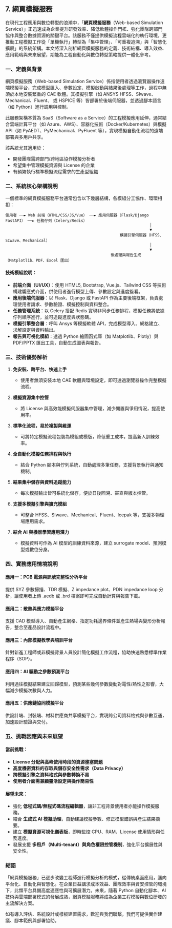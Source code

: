 ## 7. 網頁模擬服務


在現代工程應用與數位轉型的浪潮中，「**網頁模擬服務**（Web-based Simulation Service）」正迅速成為企業提升研發效率、降低軟體操作門檻、強化團隊跨部門協作與整合數據資源的關鍵平台。該服務不僅提供模擬流程雲端化的執行環境，更推動工程模擬工作從「單機執行」轉型為「集中管理」、「可重複追溯」與「智慧化擴展」的系統架構。本文將深入剖析網頁模擬服務的定義、技術結構、導入效益、應用範疇與未來展望，期能為工程自動化與數位轉型策略提供一體化參考。


### 一、定義與背景

網頁模擬服務（Web-based Simulation Service）係指使用者透過瀏覽器操作遠端模擬平台，完成模型匯入、參數設定、模擬啟動與結果後處理等工作，過程中無須於本地安裝繁重的 CAE 軟體。其模擬引擎（如 ANSYS HFSS、SIwave、Mechanical、Fluent、 或 HSPICE 等）皆部署於後端伺服器，並透過腳本語言（如 Python）進行調用與控制。

此服務架構本質為 SaaS（Software as a Service）的工程模擬應用延伸，通常結合雲端計算平台（如 Azure、AWS）、容器化技術（Docker/Kubernetes）與模擬 API（如 PyAEDT、PyMechanical、PyFluent 等），實現模擬自動化流程的遠端部署與多用戶共享。

該系統尤其適用於：

* 開發團隊需跨部門/跨地區協作模擬分析者
* 希望集中管理模擬資源與 License 的企業
* 有頻繁執行標準模擬流程需求的生產型組織


### 二、系統核心架構說明

一個標準的網頁模擬服務平台通常包含以下幾層結構，各模組分工協作、環環相扣：

```
使用者 ──► Web 前端（HTML/CSS/JS/Vue） ──► 應用伺服器（Flask/Django FastAPI） ──► 任務佇列（Celery/Redis）
                                                               │
                                                               ▼
                                                  模擬引擎伺服器（HFSS、SIwave、Mechanical）
                                                               │
                                                               ▼
                                              後處理與報告生成（Matplotlib、PDF、Excel 匯出）
```

#### 技術模組說明：

* **前端介面（UI/UX）**：使用 HTML5, Bootstrap, Vue.js、Tailwind CSS 等技術構建響應式介面，供使用者進行模型上傳、參數設定與進度監看。
* **應用後端伺服器**：以 Flask、Django 或 FastAPI 作為主要後端框架，負責處理使用者請求、參數驗證、模擬控制與資料整合。
* **任務管理系統**：以 Celery 搭配 Redis 實現非同步任務排程，模擬任務將依據佇列順序進行，並可追蹤進度與狀態碼。
* **模擬引擎整合層**：呼叫 Ansys 等模擬軟體 API，完成模型導入、網格建立、求解設定與資料輸出。
* **報告與可視化模組**：透過 Python 繪圖函式庫（如 Matplotlib、Plotly）與 PDF/PPTX 匯出工具，自動生成圖表與報告。



### 三、技術優勢解析

1. **免安裝、跨平台、快速上手**

   * 使用者無須安裝本地 CAE 軟體與環境設定，即可透過瀏覽器操作完整模擬流程。

2. **模擬資源集中控管**

   * 將 License 與高效能模擬伺服器集中管理，減少閒置與爭用情況，提高使用率。

3. **標準化流程，易於複製與維運**

   * 可將特定模擬流程包裝為模組或模版，降低重工成本，提高新人訓練效率。

4. **全自動化模擬任務排程與執行**

   * 結合 Python 腳本與佇列系統，自動處理多筆任務，支援背景執行與通知機制。

5. **結果集中儲存與資料追蹤能力**

   * 每次模擬輸出皆可系統化儲存，便於日後回溯、審查與版本控管。

6. **支援多模擬引擎與擴充模組**

   * 可整合 HFSS、SIwave、Mechanical、Fluent、Icepak 等，支援多物理場應用需求。

7. **結合 AI 與機器學習應用潛力**

   * 模擬資料可作為 AI 模型的訓練資料來源，建立 surrogate model、預測模型或數位分身。



### 四、實務應用情境說明

#### 應用一：PCB 電源與訊號完整性分析平台

提供 SYZ 參數掃描、TDR 模擬、Z impedance plot、PDN impedance loop 分析，讓使用者上傳 .aedb 或 .brd 檔案即可完成自動計算與報告下載。

#### 應用二：散熱與應力模擬平台

支援 CAD 模型導入、自動產生網格、指定功耗邊界條件並產生熱場與變形分析報告，整合至產品設計流程中。

#### 應用三：內部模擬教學與培訓平台

針對新進工程師或非模擬背景人員設計簡化模擬工作流程，協助快速熟悉標準作業程序（SOP）。

#### 應用四：AI 驅動之參數預測平台

利用過往模擬結果建立回歸模型，預測某些幾何參數變動對電性/熱性之影響，大幅減少模擬次數與人力。

#### 應用五：供應鏈協同模擬平台

供設計端、封裝端、材料供應商共享模擬平台，實現跨公司資料格式與參數互通，加速設計驗證與交付。



### 五、挑戰因應與未來展望

#### 當前挑戰：

* **License 分配與高峰使用時段的資源壅塞問題**
* **高度機密資料的存取與儲存安全性需求（Data Privacy）**
* **跨模擬引擎之資料格式與參數轉換不易**
* **使用者介面需兼顧靈活設定與操作簡易性**

#### 展望未來：

* 強化 **低程式碼/無程式碼流程編輯器**，讓非工程背景使用者亦能操作模擬服務。
* 結合 **生成式 AI 模擬助理**，自動建議模擬參數、修正模型錯誤與產生結果摘要。
* 建立 **模擬資源可視化儀表板**，即時監控 CPU、RAM、License 使用情形與任務進度。
* 發展支援 **多租戶（Multi-tenant）與角色權限控管機制**，強化平台擴展性與安全性。



### 結語

「網頁模擬服務」已逐步改變工程師進行模擬分析的模式，從傳統桌面應用，邁向平台化、自動化與智慧化。在企業日益講求成本效益、團隊效率與資安控管的環境下，此類平台具備高度適應性與可擴展潛力。未來，隨著 Python 自動化腳本、AI 技術與雲端部署模式的發展成熟，網頁模擬服務將成為企業工程模擬與數位研發的主流解決方案。

如有導入評估、系統設計或樣板建置需求，歡迎與我們聯繫，我們可提供實作建議、腳本範例與部署協助。
